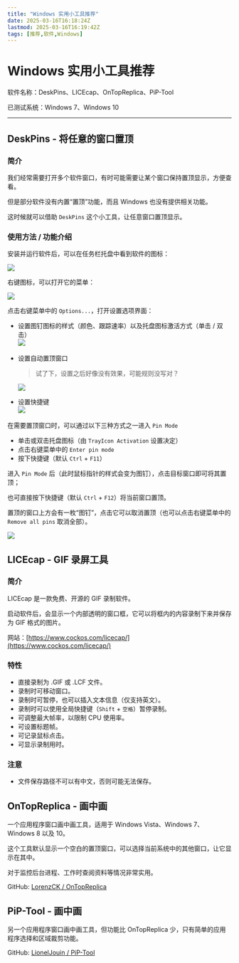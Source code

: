 ```yaml
---
title: "Windows 实用小工具推荐"
date: 2025-03-16T16:18:24Z
lastmod: 2025-03-16T16:19:42Z
tags: [推荐,软件,Windows]
---
```


# Windows 实用小工具推荐

软件名称：DeskPins、LICEcap、OnTopReplica、PiP-Tool

已测试系统：Windows 7、Windows 10

---

## DeskPins - 将任意的窗口置顶

### 简介

我们经常需要打开多个软件窗口，有时可能需要让某个窗口保持置顶显示，方便查看。

但是部分软件没有内置“置顶”功能，而且 Windows 也没有提供相关功能。

这时候就可以借助 `DeskPins` 这个小工具，让任意窗口置顶显示。

### 使用方法 / 功能介绍

安装并运行软件后，可以在任务栏托盘中看到软件的图标：

![](https://c.frost-zx.top/data/uploads/blog/windows-useful-tools/DeskPins_01.png)

右键图标，可以打开它的菜单：

![](https://c.frost-zx.top/data/uploads/blog/windows-useful-tools/DeskPins_02.png)

点击右键菜单中的 `Options...`，打开设置选项界面：

- 设置图钉图标的样式（颜色、跟踪速率）以及托盘图标激活方式（单击 / 双击）  
  ​![](https://c.frost-zx.top/data/uploads/blog/windows-useful-tools/DeskPins_03.png)
- 设置自动置顶窗口

  > 试了下，设置之后好像没有效果，可能规则没写对？
  >

  ![](https://c.frost-zx.top/data/uploads/blog/windows-useful-tools/DeskPins_04.png)
- 设置快捷键  
  ​![](https://c.frost-zx.top/data/uploads/blog/windows-useful-tools/DeskPins_05.png)

在需要置顶窗口时，可以通过以下三种方式之一进入 `Pin Mode`

- 单击或双击托盘图标（由 `TrayIcon Activation` 设置决定）
- 点击右键菜单中的 `Enter pin mode`
- 按下快捷键（默认 `Ctrl`​ + `F11`）

进入 `Pin Mode` 后（此时鼠标指针的样式会变为图钉），点击目标窗口即可将其置顶；

也可直接按下快捷键（默认 `Ctrl`​ + `F12`）将当前窗口置顶。

置顶的窗口上方会有一枚“图钉”，点击它可以取消置顶（也可以点击右键菜单中的 `Remove all pins` 取消全部）。

![](https://c.frost-zx.top/data/uploads/blog/windows-useful-tools/DeskPins_06.png)

## LICEcap - GIF 录屏工具

### 简介

LICEcap 是一款免费、开源的 GIF 录制软件。

启动软件后，会显示一个内部透明的窗口框，它可以将框内的内容录制下来并保存为 GIF 格式的图片。

网站：[https://www.cockos.com/licecap/](https://www.cockos.com/licecap/)

### 特性

- 直接录制为 .GIF 或 .LCF 文件。
- 录制时可移动窗口。
- 录制时可暂停，也可以插入文本信息（仅支持英文）。
- 录制时可以使用全局快捷键（`Shift`​ + `空格`）暂停录制。
- 可调整最大帧率，以限制 CPU 使用率。
- 可设置标题帧。
- 可记录鼠标点击。
- 可显示录制用时。

### 注意

- 文件保存路径不可以有中文，否则可能无法保存。

## OnTopReplica - 画中画

一个应用程序窗口画中画工具，适用于 Windows Vista、Windows 7、 Windows 8 以及 10。

这个工具默认显示一个空白的置顶窗口，可以选择当前系统中的其他窗口，让它显示在其中。

对于监控后台进程、工作时查阅资料等情况非常实用。

GitHub: [LorenzCK / OnTopReplica](https://github.com/LorenzCK/OnTopReplica)

## PiP-Tool - 画中画

另一个应用程序窗口画中画工具，但功能比 OnTopReplica 少，只有简单的应用程序选择和区域裁剪功能。

GitHub: [LionelJouin / PiP-Tool](https://github.com/LionelJouin/PiP-Tool)

‍
